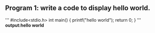 ## Program 1: write a code to display hello world.
'''
#include<stdio.h>
int main()
{
printf("hello world");
return 0;
}
'''
**output:hello world**
